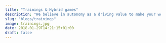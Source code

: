 ```yaml
---
title: "Trainings & Hybrid games"
description: "We believe in autonomy as a driving value to make your work meaningful, driven by knowledge, know-how and creative productions. That is why we have crafted a unique series of both printed and digital games to help you experience new powerful and agile ways of working & learning in the era of the Internets."
slug: "blogs/trainings"
image: trainings.jpg
date: 2018-01-29T14:21:15+01:00
draft: false
---
```


